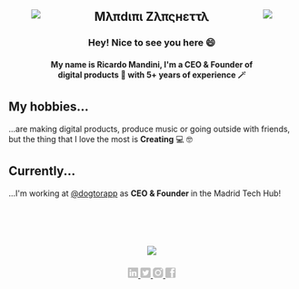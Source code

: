 
<section> 
  <figure>
    <img align="left" height="155px" src="https://acegif.com/wp-content/uploads/2021/06/acegifdotcom-unique-lightsabre-2.gif"/>
  </figure>
  
  <figure>
    <img align="right" height="155px" src="https://acegif.com/wp-content/uploads/2021/06/acegifdotcom-unique-lightsabre-4.gif"/>
  </figure>
  
  <h1 align="center">Μλπdιπι Zλπςнεττλ</h1>
 
  <h3 align="center">
    <div>Hey! Nice to see you here 😄</div>
  </h3>
  <h4 align="center">
    <div>My name is Ricardo Mandini, I'm a CEO & Founder of digital products 🐝 with 5+ years of experience 🪄</div>
  </h4>
</section>
<section>
  <h2>My hobbies...</h2>
  <div>...are making digital products, produce music or going outside with friends, but the thing that I love the most is <b>Creating</b> 💻 🤓</div>
  
  <h2>Currently...</h2>
  <div>...I'm working at <a href="https://github.com/Glovo" target="_blank" rel="noreferrer noopener">@dogtorapp</a> as <b>CEO & Founder </b> in the Madrid Tech Hub!</div>
  
  <div>&nbsp;</div>
  <div>&nbsp;</div>
  <div>&nbsp;</div>

  <h1 align="center"><a href="https://www.buymeacoffee.com/mandini"><img src="https://img.buymeacoffee.com/button-api/?text=Buy me a coffee&emoji=📖&slug=empeje&button_colour=FFDD00&font_colour=000000&font_family=Cookie&outline_colour=000000&coffee_colour=ffffff"></a> </h1>
  
  <div align="center">
      <a href="https://www.linkedin.com/in/mandini" target="_blank" rel="noreferrer noopener">
         <img height="18px" src="./images/linkedin.png"/>
     </a>
     <a href="https://twitter.com/mandiniCEO" target="_blank" rel="noreferrer noopener">
         <img height="18px" src="./images/twitter.png"/>
     </a>
     <a href="https://www.instagram.com/mvndini" target="_blank" rel="noreferrer noopener">
         <img height="18px" src="./images/instagram.png"/>
     </a>
     <a href="https://es-la.facebook.com/mvndini" target="_blank" rel="noreferrer noopener">
         <img height="18px" src="./images/facebook.png"/>
     </a>
  </div>
